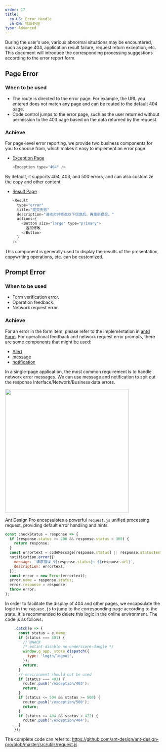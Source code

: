 ```yaml
---
order: 17
title:
  en-US: Error Handle
  zh-CN: 错误处理
type: Advanced
---
```


During the user's use, various abnormal situations may be encountered, such as page 404, application result failure, request return exception, etc. This document will introduce the corresponding processing suggestions according to the error report form.

## Page Error

### When to be used

- The route is directed to the error page. For example, the URL you entered does not match any page and can be routed to the default 404 page.
- Code control jumps to the error page, such as the user returned without permission to the 403 page based on the data returned by the request.

### Achieve

For page-level error reporting, we provide two business components for you to choose from, which makes it easy to implement an error page:

- [Exception Page](http://preview.pro.ant.design/#/exception/404)

  ```js
  <Exception type="404" />
  ```

By default, it supports 404, 403, and 500 errors, and can also customize the copy and other content.

- [Result Page](http://preview.pro.ant.design/#/result/fail)

  ```js
  <Result
    type="error"
    title="提交失败"
    description="请核对并修改以下信息后，再重新提交。"
    actions={
      <Button size="large" type="primary">
        返回修改
      </Button>
    }
  />
  ```

This component is generally used to display the results of the presentation, copywriting operations, etc. can be customized.

## Prompt Error

### When to be used

- Form verification error.
- Operation feedback.
- Network request error.

### Achieve

For an error in the form item, please refer to the implementation in [antd Form](http://ant.design/components/form-cn/). For operational feedback and network request error prompts, there are some components that might be used:

- [Alert](http://ant.design/components/alert-cn/)
- [message](http://ant.design/components/message-cn/)
- [notification](http://ant.design/components/notification-cn/)

In a single-page application, the most common requirement is to handle network error messages. We can use message and notification to spit out the response Interface/Network/Business data errors.

<img src="https://gw.alipayobjects.com/zos/rmsportal/cVTaurnfguplvNbctgBN.png" width="400" />

Ant Design Pro encapsulates a powerful `request.js` unified processing request, providing default error handling and hints.

```js
const checkStatus = response => {
  if (response.status >= 200 && response.status < 300) {
    return response;
  }
  const errortext = codeMessage[response.status] || response.statusText;
  notification.error({
    message: `请求错误 ${response.status}: ${response.url}`,
    description: errortext,
  });
  const error = new Error(errortext);
  error.name = response.status;
  error.response = response;
  throw error;
};
```

In order to facilitate the display of 404 and other pages, we encapsulate the logic in the `request.js` to jump to the corresponding page according to the state. It is recommended to delete this logic in the online environment. The code is as follows:

```js
    .catch(e => {
      const status = e.name;
      if (status === 401) {
        // @HACK
        /* eslint-disable no-underscore-dangle */
        window.g_app._store.dispatch({
          type: 'login/logout',
        });
        return;
      }
      // environment should not be used
      if (status === 403) {
        router.push('/exception/403');
        return;
      }
      if (status <= 504 && status >= 500) {
        router.push('/exception/500');
        return;
      }
      if (status >= 404 && status < 422) {
        router.push('/exception/404');
      }
    });
```

The complete code can refer to: https://github.com/ant-design/ant-design-pro/blob/master/src/utils/request.js
